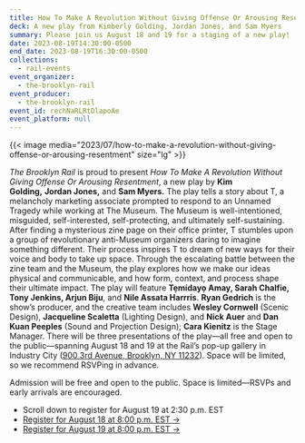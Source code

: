 ```yaml
---
title: How To Make A Revolution Without Giving Offense Or Arousing Resentment
deck: A new play from Kimberly Golding, Jordan Jones, and Sam Myers
summary: Please join us August 18 and 19 for a staging of a new play!
date: 2023-08-19T14:30:00-0500
end_date: 2023-08-19T16:30:00-0500
collections:
  - rail-events
event_organizer:
  - the-brooklyn-rail
event_producer:
  - the-brooklyn-rail
event_id: rechNaRLRtDlapoAe
event_platform: null
---
```

{{< image media="2023/07/how-to-make-a-revolution-without-giving-offense-or-arousing-resentment" size="lg" >}}

*The Brooklyn Rail* is proud to present *How To Make A Revolution Without Giving Offense Or Arousing Resentment*, a new play by **Kim Golding,** **Jordan Jones,** and **Sam Myers.** The play tells a story about T, a melancholy marketing associate prompted to respond to an Unnamed Tragedy while working at The Museum. The Museum is well-intentioned, misguided, self-interested, self-protecting, and ultimately self-sustaining. After finding a mysterious zine page on their office printer, T stumbles upon a group of revolutionary anti-Museum organizers daring to imagine something different. Their process inspires T to dream of new ways for their voice and body to take up space. Through the escalating battle between the zine team and the Museum, the play explores how we make our ideas physical and communicable, and how form, context, and process shape their ultimate impact. The play will feature **Tẹmídayọ Amay, Sarah Chalfie, Tony Jenkins, Arjun Biju**, and **Nile Assata Harrris**. **Ryan Gedrich** is the show’s producer, and the creative team includes **Wesley Cornwell** (Scenic Design), **Jacqueline Scaletta** (Lighting Design), and **Nick Auer** and **Dan Kuan Peeples** (Sound and Projection Design); **Cara Kienitz** is the Stage Manager. There will be three presentations of the play—all free and open to the public—spanning August 18 and 19 at the Rail’s pop-up gallery in Industry City ([900 3rd Avenue, Brooklyn, NY 11232](https://goo.gl/maps/wVyykp2vr9zDAjme8)). Space will be limited, so we recommend RSVPing in advance.

Admission will be free and open to the public. Space is limited—RSVPs and early arrivals are encouraged.

* S﻿croll down to r﻿egister for August 19 at 2:30 p.m. EST
* [R﻿egister for August 18 at 8:00 p.m. EST →](https://brooklynrail.org/events/2023/08/18/how-to-make-a-revolution-without-giving-offense-or-arousing-resentment/)
* [R﻿egister for August 19 at 8:00 p.m. EST →](https://brooklynrail.org/events/2023/08/19/how-to-make-a-revolution-without-giving-offense-or-arousing-resentment-2/)